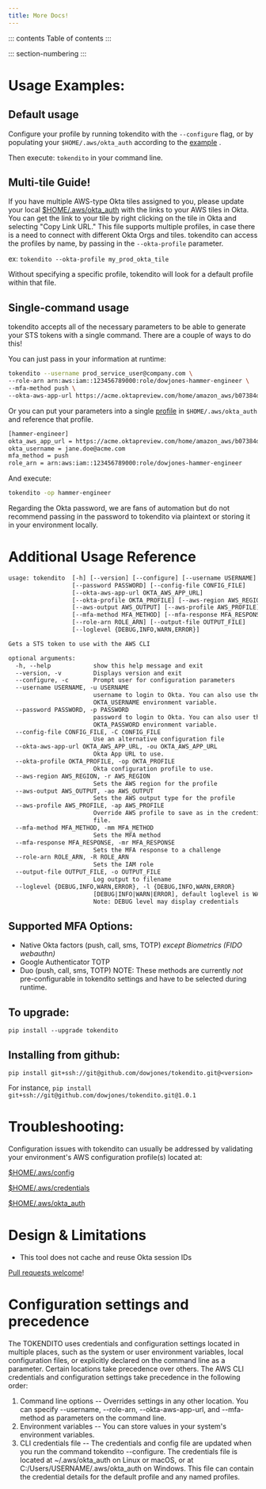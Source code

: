 ```yaml
---
title: More Docs!
---
```


::: contents
Table of contents
:::

::: section-numbering
:::

# Usage Examples:

## Default usage

Configure your profile by running tokendito with the `--configure` flag,
or by populating your `$HOME/.aws/okta_auth` according to the
[example](okta_auth.example) .

Then execute: `tokendito` in your command line.

## Multi-tile Guide!

If you have multiple AWS-type Okta tiles assigned to you, please update
your local [\$HOME/.aws/okta_auth](okta_auth.example) with the links to
your AWS tiles in Okta. You can get the link to your tile by right
clicking on the tile in Okta and selecting \"Copy Link URL.\" This file
supports multiple profiles, in case there is a need to connect with
different Okta Orgs and tiles. tokendito can access the profiles by
name, by passing in the `--okta-profile` parameter.

ex: `tokendito --okta-profile my_prod_okta_tile`

Without specifying a specific profile, tokendito will look for a default
profile within that file.

## Single-command usage

tokendito accepts all of the necessary parameters to be able to generate
your STS tokens with a single command. There are a couple of ways to do
this!

You can just pass in your information at runtime:

``` sh
tokendito --username prod_service_user@company.com \
--role-arn arn:aws:iam::123456789000:role/dowjones-hammer-engineer \
--mfa-method push \
--okta-aws-app-url https://acme.oktapreview.com/home/amazon_aws/b07384d113edec49eaa6/123 \
```

Or you can put your parameters into a single
[profile](okta_auth.example) in `$HOME/.aws/okta_auth` and reference
that profile.

``` txt
[hammer-engineer]
okta_aws_app_url = https://acme.oktapreview.com/home/amazon_aws/b07384d113edec49eaa6/123
okta_username = jane.doe@acme.com
mfa_method = push
role_arn = arn:aws:iam::123456789000:role/dowjones-hammer-engineer
```

And execute:

``` sh
tokendito -op hammer-engineer
```

Regarding the Okta password, we are fans of automation but do not
recommend passing in the password to tokendito via plaintext or storing
it in your environment locally.

# Additional Usage Reference

``` txt
usage: tokendito  [-h] [--version] [--configure] [--username USERNAME]
                  [--password PASSWORD] [--config-file CONFIG_FILE]
                  [--okta-aws-app-url OKTA_AWS_APP_URL]
                  [--okta-profile OKTA_PROFILE] [--aws-region AWS_REGION]
                  [--aws-output AWS_OUTPUT] [--aws-profile AWS_PROFILE]
                  [--mfa-method MFA_METHOD] [--mfa-response MFA_RESPONSE]
                  [--role-arn ROLE_ARN] [--output-file OUTPUT_FILE]
                  [--loglevel {DEBUG,INFO,WARN,ERROR}]

Gets a STS token to use with the AWS CLI

optional arguments:
  -h, --help            show this help message and exit
  --version, -v         Displays version and exit
  --configure, -c       Prompt user for configuration parameters
  --username USERNAME, -u USERNAME
                        username to login to Okta. You can also use the
                        OKTA_USERNAME environment variable.
  --password PASSWORD, -p PASSWORD
                        password to login to Okta. You can also user the
                        OKTA_PASSWORD environment variable.
  --config-file CONFIG_FILE, -C CONFIG_FILE
                        Use an alternative configuration file
  --okta-aws-app-url OKTA_AWS_APP_URL, -ou OKTA_AWS_APP_URL
                        Okta App URL to use.
  --okta-profile OKTA_PROFILE, -op OKTA_PROFILE
                        Okta configuration profile to use.
  --aws-region AWS_REGION, -r AWS_REGION
                        Sets the AWS region for the profile
  --aws-output AWS_OUTPUT, -ao AWS_OUTPUT
                        Sets the AWS output type for the profile
  --aws-profile AWS_PROFILE, -ap AWS_PROFILE
                        Override AWS profile to save as in the credentials
                        file.
  --mfa-method MFA_METHOD, -mm MFA_METHOD
                        Sets the MFA method
  --mfa-response MFA_RESPONSE, -mr MFA_RESPONSE
                        Sets the MFA response to a challenge
  --role-arn ROLE_ARN, -R ROLE_ARN
                        Sets the IAM role
  --output-file OUTPUT_FILE, -o OUTPUT_FILE
                        Log output to filename
  --loglevel {DEBUG,INFO,WARN,ERROR}, -l {DEBUG,INFO,WARN,ERROR}
                        [DEBUG|INFO|WARN|ERROR], default loglevel is WARNING.
                        Note: DEBUG level may display credentials
```

## Supported MFA Options:

-   Native Okta factors (push, call, sms, TOTP) *except Biometrics (FIDO
    webauthn)*
-   Google Authenticator TOTP
-   Duo (push, call, sms, TOTP) NOTE: These methods are currently *not*
    pre-configurable in tokendito settings and have to be selected
    during runtime.

## To upgrade:

`pip install --upgrade tokendito`

## Installing from github:

`pip install git+ssh://git@github.com/dowjones/tokendito.git@<version>`

For instance,
`pip install git+ssh://git@github.com/dowjones/tokendito.git@1.0.1`

# Troubleshooting:

Configuration issues with tokendito can usually be addressed by
validating your environment\'s AWS configuration profile(s) located at:

[\$HOME/.aws/config](https://docs.aws.amazon.com/cli/latest/userguide/cli-configure-files.html)

[\$HOME/.aws/credentials](https://docs.aws.amazon.com/cli/latest/userguide/cli-configure-files.html)

[\$HOME/.aws/okta_auth](okta_auth.example)

# Design & Limitations

-   This tool does not cache and reuse Okta session IDs

[Pull requests welcome](CONTRIBUTING.md)!

# Configuration settings and precedence

The TOKENDITO uses credentials and configuration settings located in
multiple places, such as the system or user environment variables, local
configuration files, or explicitly declared on the command line as a
parameter. Certain locations take precedence over others. The AWS CLI
credentials and configuration settings take precedence in the following
order:

1)  Command line options -- Overrides settings in any other location.
    You can specify \--username, \--role-arn, \--okta-aws-app-url, and
    \--mfa-method as parameters on the command line.
2)  Environment variables -- You can store values in your system\'s
    environment variables.
3)  CLI credentials file -- The credentials and config file are updated
    when you run the command tokendito \--configure. The credentials
    file is located at \~/.aws/okta_auth on Linux or macOS, or at
    C:/Users/USERNAME/.aws/okta_auth on Windows. This file can contain
    the credential details for the default profile and any named
    profiles.
